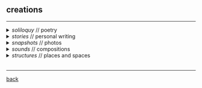 
## creations
***

<details>
<summary> <i> soliloquy </i> // poetry </summary>
<p style="text-align:right"> <i> an attempt to capture fleeting thoughts </i> </p>
<ul>
  <li>   <a href="https://subcorticalsongs.wordpress.com/2020/01/21/and-now-we-see-in-20-20/" target="_blank"> <i> and now we see in 20/20 </i> </a> / about forgiveness </li>
  <li>   <a href="https://subcorticalsongs.wordpress.com/2019/07/28/these-idyllic-sheets/" target="_blank"> <i> these idyllic sheets </i> </a> / a brief love </li>
  <li>   <a href="https://subcorticalsongs.wordpress.com/2019/08/14/idee-fixe/" target="_blank">  <i> idée fixe </i> </a> / endless striving towards the unknown </li>
  <li>   <a href="https://subcorticalsongs.wordpress.com/2019/06/08/summertime/" target="_blank"> <i> summertime </i> </a> / the best month</li>
  <li>   <a href="https://subcorticalsongs.wordpress.com/2018/08/06/getting-intimate-with-a-crab/" target="_blank">  <i> getting intimate with a crab </i> </a>/ thoughts before a satisfying meal </li>
  <li>   <a href="https://subcorticalsongs.wordpress.com/2018/06/24/the-orange/" target="_blank">  <i>  the orange </i></a> / reconsidering the ordinary  </li>
  <li>   <a href="https://subcorticalsongs.wordpress.com/2018/06/22/sliced-pears/" target="_blank"> <i> sliced pears </i></a> / a father's love </li>
<li>   <a href="https://subcorticalsongs.wordpress.com/2018/06/27/pathetique/" target="_blank"> <i> pathétique </i> </a> / for Tchaikovsky </li>
</ul>

<p style="text-align:right"> more poems <a href="https://subcorticalsongs.wordpress.com/" target="_blank"> <i> here </i> </a> </p>

</details>

<details>
<summary> <i> stories </i> // personal writing </summary>
<p style="text-align:right"> <i> on life and growing up </i> </p>

<ul>
  <li>   <a href="https://lucyblogs.wordpress.com/2019/11/28/a-letter-from-the-past/" target="_blank">  <i> a letter from the past </i> </a> / receiving a letter from my 16-year-old self </li>
  <li>   <a href="https://lucyblogs.wordpress.com/2018/12/27/antoine-from-chicago/" target="_blank"> <i> Antoine, from Chicago </i> </a> / an unlikely encounter </li>
  <li>   <a href="https://lucyblogs.wordpress.com/2019/12/31/growing-pains-2019/" target="_blank"> <i> growing pains, 2019 </i> </a> / on therapy </li>
  <li>   <a href="https://lucyblogs.wordpress.com/2019/08/13/on-childlike-passion/" target="_blank"> <i> on childlike passion </i> </a> / my earliest memory </li>
</ul>
<p style="text-align:right"> more stories <a href="https://lucyblogs.wordpress.com/" target="_blank"> <i> here </i> </a> </p>

</details>

<details>
<summary> <i> snapshots </i> // photos </summary>
<p style="text-align:right"> <i> some beautiful moments, captured </i> </p>
...
<br>
</details>

<details>
<summary> <i> sounds </i> // compositions </summary>
<p style="text-align:right"> <i> in a previous life... </i> </p>
<i><b> Reflections (2013)</b></i> / an EP I wrote in high school
<br>
<iframe width="100%" height="350" scrolling="no" frameborder="no" allow="autoplay" src="https://w.soundcloud.com/player/?url=https%3A//api.soundcloud.com/playlists/39690369&color=%23000000&auto_play=false&hide_related=false&show_comments=true&show_user=true&show_reposts=false&show_teaser=true"></iframe><div style="font-size: 10px; color: #cccccc;line-break: anywhere;word-break: normal;overflow: hidden;white-space: nowrap;text-overflow: ellipsis; font-family: Interstate,Lucida Grande,Lucida Sans Unicode,Lucida Sans,Garuda,Verdana,Tahoma,sans-serif;font-weight: 100;"><a href="https://soundcloud.com/lucy_lai" title="Lucy Lai" target="_blank" style="color: #cccccc; text-decoration: none;">Lucy Lai</a> · <a href="https://soundcloud.com/lucy_lai/sets/reflections" title="Reflections" target="_blank" style="color: #cccccc; text-decoration: none;">Reflections</a></div>

<br>
<i><b> Citrullus Ianatus (2015)</b> </i> / once upon a time, I got really into <a href="https://en.wikipedia.org/wiki/Process_music" target="_blank">process music</a> after taking a course on contemporary music composition in college. i wrote this piece for watermelon, inspired by Steve Reich's <a href="https://en.wikipedia.org/wiki/Clapping_Music" target="_blank">process music</a> clapping music. want to perform this? luckily, i kept the [score](./compositions/watermelon_score.pdf) :)

<iframe width="415" height="315" src="https://www.youtube.com/embed/GGRqrHdU7Dg" frameborder="0" allow="accelerometer; autoplay; encrypted-media; gyroscope; picture-in-picture" allowfullscreen></iframe>
<br>

<i><b> Father Eradicates House Fly (2015)</b> </i> / i wrote this to personify my father's fly-snatching talent... / [score](./compositions/housefly_score.pdf) :)

<i><b> I C the End (2015)</b> </i> / an experiment in monotony / [score](./compositions/ctheend_score.pdf) :)

<br>

<i><b> Misc. </b> </i> / a couple months into grad school, an idea came to me after listening to music while learning about Dirichlet Processes on YouTube...

<iframe width="100%" height="166" scrolling="no" frameborder="no" allow="autoplay" src="https://w.soundcloud.com/player/?url=https%3A//api.soundcloud.com/tracks/639832068&color=%23000000&auto_play=false&hide_related=false&show_comments=true&show_user=true&show_reposts=false&show_teaser=true"></iframe><div style="font-size: 10px; color: #cccccc;line-break: anywhere;word-break: normal;overflow: hidden;white-space: nowrap;text-overflow: ellipsis; font-family: Interstate,Lucida Grande,Lucida Sans Unicode,Lucida Sans,Garuda,Verdana,Tahoma,sans-serif;font-weight: 100;"><a href="https://soundcloud.com/lucy_lai" title="Lucy Lai" target="_blank" style="color: #cccccc; text-decoration: none;">Lucy Lai</a> · <a href="https://soundcloud.com/lucy_lai/dj-dirichlet" title="dj dirichlet" target="_blank" style="color: #cccccc; text-decoration: none;">dj dirichlet</a></div>
<br>
</details>


<details>
<summary> <i> structures </i> // places and spaces </summary>
<div style="text-align:right"> <i>places that hold special space for me</i> </div>

<ul>
  <li>   <a href="http://rothkochapel.org/" target="_blank">Rothko Chapel</a> </li>
  <li>   <a href="https://www.menil.org/" target="_blank">The Menil Collection</a> </li>
  <li>   <a href="https://www.ssje.org/" target="_blank">Compline at the Society of Saint John the Evangelist</a> </li>
  <li>   <a href="https://janelia.org/" target="_blank">Janelia Research Campus</a> </li>
  <li>   <a href="https://en.wikipedia.org/wiki/Wuyi_Mountains" target="_blank">Wuyi Mountains</a> </li>

</ul>
</details>
<br>

***
[back](./)
